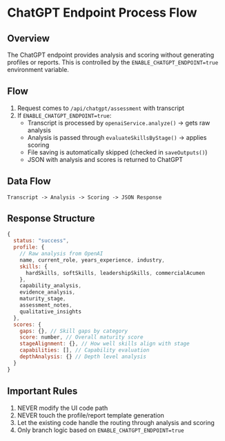 # ChatGPT Endpoint Process Flow

## Overview

The ChatGPT endpoint provides analysis and scoring without generating profiles or reports. This is controlled by the `ENABLE_CHATGPT_ENDPOINT=true` environment variable.

## Flow

1. Request comes to `/api/chatgpt/assessment` with transcript
2. If `ENABLE_CHATGPT_ENDPOINT=true`:
   - Transcript is processed by `openaiService.analyze()` -> gets raw analysis
   - Analysis is passed through `evaluateSkillsByStage()` -> applies scoring
   - File saving is automatically skipped (checked in `saveOutputs()`)
   - JSON with analysis and scores is returned to ChatGPT

## Data Flow

```
Transcript -> Analysis -> Scoring -> JSON Response
```

## Response Structure

```javascript
{
  status: "success",
  profile: {
    // Raw analysis from OpenAI
    name, current_role, years_experience, industry,
    skills: {
      hardSkills, softSkills, leadershipSkills, commercialAcumen
    },
    capability_analysis,
    evidence_analysis,
    maturity_stage,
    assessment_notes,
    qualitative_insights
  },
  scores: {
    gaps: {}, // Skill gaps by category
    score: number, // Overall maturity score
    stageAlignment: {}, // How well skills align with stage
    capabilities: [], // Capability evaluation
    depthAnalysis: {} // Depth level analysis
  }
}
```

## Important Rules

1. NEVER modify the UI code path
2. NEVER touch the profile/report template generation
3. Let the existing code handle the routing through analysis and scoring
4. Only branch logic based on `ENABLE_CHATGPT_ENDPOINT=true`
